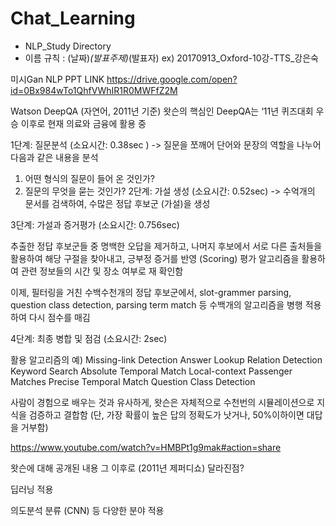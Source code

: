 # Chat_Learning

- NLP_Study Directory 
- 이름 규칙 : (날짜)_(발표주제)_(발표자)
ex) 20170913_Oxford-10강-TTS_강은숙

미시Gan NLP PPT LINK
https://drive.google.com/open?id=0Bx984wTo1QhfVWhIR1R0MWFfZ2M

Watson DeepQA (자연어, 2011년 기준)
왓슨의 핵심인 DeepQA는 ‘11년 퀴즈대회 우승 이후로 현재 의료와 금융에 활용 중

1단계: 질문분석 (소요시간: 0.38sec ) -> 질문을 쪼깨어 단어와 문장의 역할을 나누어 다음과 같은 내용을 분석

1. 어떤 형식의 질문이 들어 온 것인가?
2. 질문의 무엇을 묻는 것인가?
2단계: 가설 생성 (소요시간: 0.52sec) -> 수억개의 문서를 검색하여, 수많은 정답 후보군 (가설)을 생성

3단계: 가설과 증거평가 (소요시간: 0.756sec)

추출한 정답 후보군들 중 명백한 오답을 제거하고, 나머지 후보에서 서로 다른 출처들을 활용하여 해당 구절을 찾아내고, 긍부정 증거를 반영 (Scoring) 평가 알고리즘을 활용하여 관련 정보들의 시간 및 장소 여부로 재 확인함

이제, 필터링을 거친 수백수천개의 정답 후보군에서, slot-grammer parsing, question class detection, parsing term match 등 수백개의 알고리즘을 병행 적용하여 다시 점수를 매김

4단계: 최종 병합 및 점검 (소요시간: 2sec)

활용 알고리즘의 예) Missing-link Detection Answer Lookup Relation Detection Keyword Search Absolute Temporal Match Local-context Passenger Matches Precise Temporal Match Question Class Detection

사람이 경험으로 배우는 것과 유사하게, 왓슨은 자체적으로 수천번의 시뮬레이션으로 지식을 검증하고 결합함 (단, 가장 확률이 높은 답의 정확도가 낫거나, 50%이하이면 대답을 거부함)

https://www.youtube.com/watch?v=HMBPt1g9mak#action=share

왓슨에 대해 공개된 내용 그 이후로 (2011년 제퍼디쇼) 달라진점?

딥러닝 적용

의도분석
분류 (CNN) 등 다양한 분야 적용
